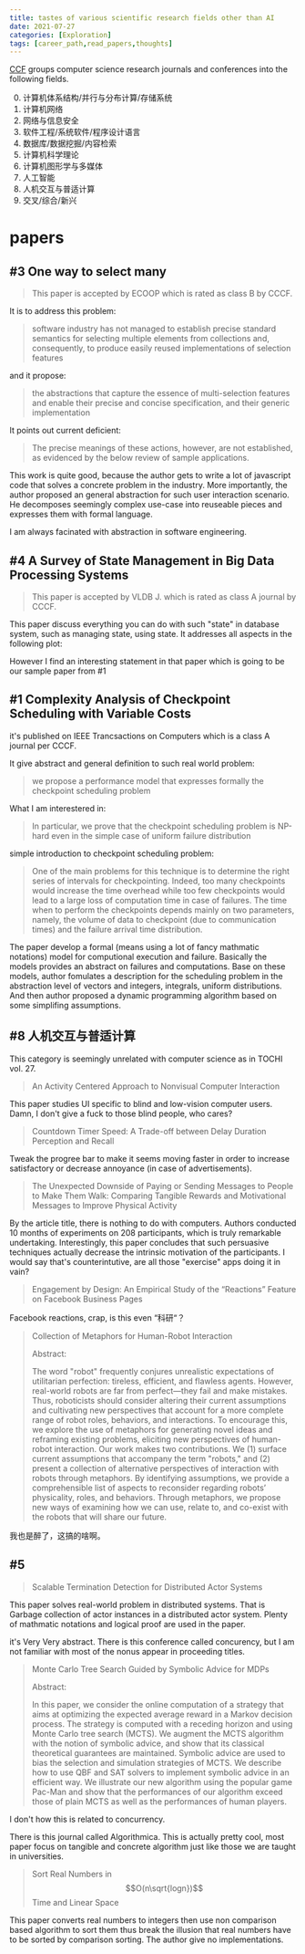 ```yaml
---
title: tastes of various scientific research fields other than AI
date: 2021-07-27
categories: [Exploration]
tags: [career_path,read_papers,thoughts]
---
```


[CCF](https://www.ccf.org.cn/) groups computer science research journals and conferences into the following fields.

0. 计算机体系结构/并行与分布计算/存储系统
1. 计算机网络
2. 网络与信息安全
3. 软件工程/系统软件/程序设计语言
4. 数据库/数据挖掘/内容检索
5. 计算机科学理论
6. 计算机图形学与多媒体
7. 人工智能
8. 人机交互与普适计算
9. 交叉/综合/新兴

# papers

## #3 One way to select many

> This paper is accepted by ECOOP which is rated as class B by CCCF. 

It is to address this problem: 

> software industry has not managed to establish precise
> standard semantics for selecting multiple elements from collections and, consequently, to produce easily reused implementations of selection features

and it propose: 

> the abstractions that capture the essence of multi-selection features and enable their precise and concise specification, and their generic implementation

It points out current deficient: 

> The precise meanings of these actions, however, are not established, as evidenced by the below review of sample applications.

This work is quite good, because the author gets to write a lot of javascript code that solves a concrete problem in the industry. More importantly, the author proposed an general abstraction for such user interaction scenario. He decomposes seemingly complex use-case into reuseable pieces and expresses them with formal language.

I am always facinated with abstraction in software engineering. 

## #4 A Survey of State Management in Big Data Processing Systems

> This paper is accepted by VLDB J. which is rated as class A journal by CCCF. 

This paper discuss everything you can do with such "state" in database system, such as managing state, using state. It addresses all aspects in the following plot: 

However I find an interesting statement in that paper which is going to be our sample paper from #1

## #1 Complexity Analysis of Checkpoint Scheduling with Variable Costs

it's published on IEEE Trancsactions on Computers which is a class A journal per CCCF.

It give abstract and general definition to such real world problem: 

> we propose a performance model that expresses formally the checkpoint scheduling problem

What I am interestered in:

> In particular, we prove that the checkpoint scheduling problem is NP-hard even in the simple case of uniform failure distribution

simple introduction to checkpoint scheduling problem: 

> One of the main problems for this technique is to determine the
> right series of intervals for checkpointing. Indeed, too many checkpoints would increase the time overhead while too few
> checkpoints would lead to a large loss of computation time in case
> of failures. The time when to perform the checkpoints depends
> mainly on two parameters, namely, the volume of data to checkpoint (due to communication times) and the failure arrival time distribution.

The paper develop a formal (means using a lot of fancy mathmatic notations) model for computional execution and failure. Basically the models provides an abstract on failures and computations. Base on these models, author fomulates a description for the scheduling problem in the abstraction level of vectors and integers, integrals, uniform distributions. And then author proposed a dynamic programming algorithm based on some simplifing assumptions.

## #8 人机交互与普适计算

This category is seemingly unrelated with computer science as in TOCHI vol. 27.

> An Activity Centered Approach to Nonvisual Computer Interaction

This paper studies UI specific to blind and low-vision computer users. Damn, I don't give a fuck to those blind people, who cares?

> Countdown Timer Speed: A Trade-off between Delay Duration Perception and Recall

Tweak the progree bar to make it seems moving faster in order to increase satisfactory or decrease annoyance (in case of advertisements).

> The Unexpected Downside of Paying or Sending Messages to People to Make Them Walk: Comparing Tangible Rewards and Motivational Messages to Improve Physical Activity

By the article title, there is nothing to do with computers. Authors conducted 10 months of experiments on 208 participants, which is truly remarkable undertaking. Interestingly, this paper concludes that such persuasive techniques actually decrease the intrinsic motivation of the participants. I would say that's counterintutive, are all those "exercise" apps doing it in vain?

> Engagement by Design: An Empirical Study of the “Reactions” Feature on Facebook Business Pages

Facebook reactions, crap, is this even “科研“？

> Collection of Metaphors for Human-Robot Interaction
>
> Abstract:
>
> The word "robot" frequently conjures unrealistic expectations of utilitarian perfection: tireless, efficient, and flawless agents. However, real-world robots are far from perfect—they fail and make mistakes. Thus, roboticists should consider altering their current assumptions and cultivating new perspectives that account for a more complete range of robot roles, behaviors, and interactions. To encourage this, we explore the use of metaphors for generating novel ideas and reframing existing problems, eliciting new perspectives of human-robot interaction. Our work makes two contributions. We (1) surface current assumptions that accompany the term "robots," and (2) present a collection of alternative perspectives of interaction with robots through metaphors. By identifying assumptions, we provide a comprehensible list of aspects to reconsider regarding robots’ physicality, roles, and behaviors. Through metaphors, we propose new ways of examining how we can use, relate to, and co-exist with the robots that will share our future.

我也是醉了，这搞的啥啊。

## #5

>  Scalable Termination Detection for Distributed Actor Systems

This paper solves real-world problem in distributed systems. That is Garbage collection of actor instances in a distributed actor system. Plenty of mathmatic notations and logical proof are used in the paper.

it's Very Very abstract. There is this conference called concurency, but I am not familiar with most of the nonus appear in proceeding titles. 

> Monte Carlo Tree Search Guided by Symbolic Advice for MDPs
>
> Abstract:
>
> In this paper, we consider the online computation of a strategy that aims at optimizing the expected average reward in a Markov decision process. The strategy is computed with a receding horizon and using Monte Carlo tree search (MCTS). We augment the MCTS algorithm with the notion of symbolic advice, and show that its classical theoretical guarantees are maintained. Symbolic advice are used to bias the selection and simulation strategies of MCTS. We describe how to use QBF and SAT solvers to implement symbolic advice in an efficient way. We illustrate our new algorithm using the popular game Pac-Man and show that the performances of our algorithm exceed those of plain MCTS as well as the performances of human players.

I don't how this is related to concurrency.

There is this journal called Algorithmica. This is actually pretty cool, most paper focus on tangible and concrete algorithm just like those we are taught in universities.

> Sort Real Numbers in $$O(n\sqrt{logn})$$ Time and Linear Space

This paper converts real numbers to integers then use non comparison based algorithm to sort them thus break the illusion that real numbers have to be sorted by comparison sorting. The author give no implementations.

